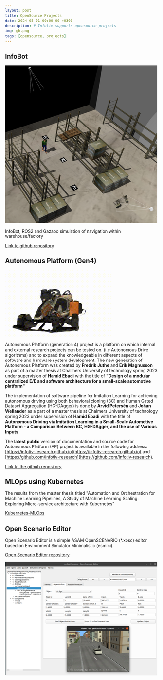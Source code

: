 ```yaml
---
layout: post
title: OpenSource Projects
date: 2024-05-01 00:00:00 +0300
description: # Infotiv supports opensource projects
img: gh.png
tags: [opensource, projects]
---
```




## InfoBot

![/assets/img/infobot.png](/assets/img/infobot.png)



InfoBot, ROS2 and Gazabo simulation of navigation within warehouse/factory

[Link to github repository](https://github.com/infotiv-research/infobot)

## Autonomous Platform (Gen4)
![/assets/img/ap3d.gif](/assets/img/ap3d.gif)


Autonomous Platform (generation 4) project is a platform on which internal and external research projects can be tested on. (i.e Autonomous Drive algorithms) and to expand the knowledgeable in different aspects of software and hardware system development. 
 The new generation of Autonomous Platform was created by **Fredrik Juthe** and **Erik Magnusson** as part of a master thesis at Chalmers University of technology spring 2023 under supervision of **Hamid Ebadi** with the title of **"Design of a modular centralized E/E and software architecture for a small-scale automotive platform"**

The implementation of software pipeline for Imitation Learning for achieving autonomous driving using both behavioral cloning (BC) and Human Gated Dataset Aggregation (HG-DAgger) is done by **Arvid Petersén** and **Johan Wellander** as a part of a master thesis at Chalmers University of technology spring 2023 under supervision of **Hamid Ebadi**  with the title of **Autonomous Driving via Imitation Learning in a Small-Scale Automotive Platform - a Comparison Between BC, HG-DAgger, and the use of Various Inputs**

The __latest public__ version of documentation and source code for Autonomous Platform (AP) project is available in the following address: [https://infotiv-research.github.io](https://infotiv-research.github.io) and [https://github.com/infotiv-research](https://github.com/infotiv-research).

[ Link to the github repository](https://github.com/infotiv-research/autonomous_platform)

## MLOps using Kubernetes

The results from the master thesis titled "Automation and Orchestration for Machine Learning Pipelines, A Study of Machine Learning Scaling: Exploring Micro-service architecture with Kubernetes"


[Kubernetes-MLOps](https://github.com/infotiv-research/Kubernetes-MLOps)


## Open Scenario Editor 
Open Scenario Editor is a simple ASAM OpenSCENARIO (*.xosc) editor based on Environment Simulator Minimalistic (esmini).

[Open Scenario Editor repository](https://github.com/ebadi/OpenScenarioEditor)


![/assets/img/OpenScenarioEditor.png](/assets/img/OpenScenarioEditor.png)



